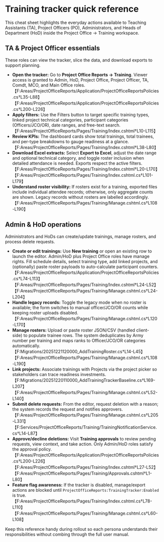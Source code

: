 # Training tracker quick reference

This cheat sheet highlights the everyday actions available to Teaching Assistants (TA), Project Officers (PO), Administrators, and Heads of Department (HoD) inside the Project Office → Training workspace.

## TA & Project Officer essentials

These roles can view the tracker, slice the data, and download exports to support planning.

- **Open the tracker:** Go to **Project Office Reports → Training**. Viewer access is granted to Admin, HoD, Project Office, Project Officer, TA, Comdt, MCO, and Main Office roles. 【F:Areas/ProjectOfficeReports/Application/ProjectOfficeReportsPolicies.cs†L35-L88】【F:Areas/ProjectOfficeReports/Application/ProjectOfficeReportsPolicies.cs†L200-L226】
- **Apply filters:** Use the Filters button to target specific training types, linked project technical categories, participant categories (Officers/JCO/OR), date ranges, and free-text search. 【F:Areas/ProjectOfficeReports/Pages/Training/Index.cshtml†L10-L115】
- **Review KPIs:** The dashboard cards show total trainings, total trainees, and per-type breakdowns to gauge readiness at a glance. 【F:Areas/ProjectOfficeReports/Pages/Training/Index.cshtml†L38-L80】
- **Download Excel extracts:** Select **Export to Excel**, adjust the date range and optional technical category, and toggle roster inclusion when detailed attendance is needed. Exports respect the active filters. 【F:Areas/ProjectOfficeReports/Pages/Training/Index.cshtml†L20-L170】【F:Areas/ProjectOfficeReports/Pages/Training/Index.cshtml.cs†L101-L179】
- **Understand roster visibility:** If rosters exist for a training, exported files include individual attendee records; otherwise, only aggregate counts are shown. Legacy records without rosters are labelled accordingly. 【F:Areas/ProjectOfficeReports/Pages/Training/Manage.cshtml.cs†L108-L190】

## Admin & HoD operations

Administrators and HoDs can create/update trainings, manage rosters, and process delete requests.

- **Create or edit trainings:** Use **New training** or open an existing row to launch the editor. Admin/HoD plus Project Office roles have manage rights. Fill schedule details, select training type, add linked projects, and (optionally) paste roster payloads to auto-calculate participant counters. 【F:Areas/ProjectOfficeReports/Application/ProjectOfficeReportsPolicies.cs†L74-L113】【F:Areas/ProjectOfficeReports/Pages/Training/Index.cshtml†L24-L52】【F:Areas/ProjectOfficeReports/Pages/Training/Manage.cshtml.cs†L24-L204】
- **Handle legacy records:** Toggle the legacy mode when no roster is available; the form switches to manual officer/JCO/OR counts while keeping roster uploads disabled. 【F:Areas/ProjectOfficeReports/Pages/Training/Manage.cshtml.cs†L120-L170】
- **Manage rosters:** Upload or paste roster JSON/CSV (handled client-side) to populate trainee rows. The system deduplicates by Army number per training and maps ranks to Officer/JCO/OR categories automatically. 【F:Migrations/20251221120000_AddTrainingRoster.cs†L14-L45】【F:Areas/ProjectOfficeReports/Pages/Training/Manage.cshtml.cs†L108-L190】
- **Link projects:** Associate trainings with Projects via the project picker so stakeholders can trace readiness investments. 【F:Migrations/20251220110000_AddTrainingTrackerBaseline.cs†L169-L207】【F:Areas/ProjectOfficeReports/Pages/Training/Manage.cshtml.cs†L52-L140】
- **Submit delete requests:** From the editor, request deletion with a reason; the system records the request and notifies approvers. 【F:Areas/ProjectOfficeReports/Pages/Training/Manage.cshtml.cs†L205-L331】【F:Services/ProjectOfficeReports/Training/TrainingNotificationService.cs†L14-L87】
- **Approve/decline deletions:** Visit **Training approvals** to review pending requests, view context, and take action. Only Admin/HoD roles satisfy the approval policy. 【F:Areas/ProjectOfficeReports/Application/ProjectOfficeReportsPolicies.cs†L200-L226】【F:Areas/ProjectOfficeReports/Pages/Training/Index.cshtml†L27-L52】【F:Areas/ProjectOfficeReports/Pages/Training/Approvals.cshtml†L1-L80】
- **Feature flag awareness:** If the tracker is disabled, manage/export actions are blocked until `ProjectOfficeReports:TrainingTracker:Enabled` is true. 【F:Areas/ProjectOfficeReports/Pages/Training/Index.cshtml.cs†L78-L110】【F:Areas/ProjectOfficeReports/Pages/Training/Manage.cshtml.cs†L60-L108】

Keep this reference handy during rollout so each persona understands their responsibilities without combing through the full user manual.
